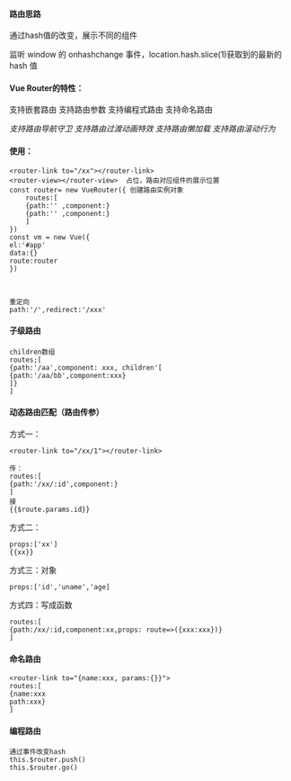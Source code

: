 #### 路由思路

通过hash值的改变，展示不同的组件

监听 window 的 onhashchange 事件，location.hash.slice(1)获取到的最新的 hash 值

#### Vue Router的特性：

支持嵌套路由
支持路由参数
支持编程式路由
支持命名路由

*支持路由导航守卫*
*支持路由过渡动画特效*
*支持路由懒加载*
*支持路由滚动行为*



#### 使用：

```
<router-link to="/xx"></router-link>
<router-view></router-view>  占位，路由对应组件的展示位置
const router= new VueRouter({ 创建路由实例对象
	routes:[
	{path:'' ,component:}
	{path:'' ,component:}
	]
})
const vm = new Vue({
el:'#app'
data:{}
route:router
})



重定向
path:'/',redirect:'/xxx'
```

#### 子级路由

```
children数组
routes;[
{path:'/aa',component: xxx, children'[
{path:'/aa/bb',component:xxx}
]}
]
```

#### 动态路由匹配（路由传参）

方式一：

```
<router-link to="/xx/1"></router-link>
```



```
传：
routes:[
{path:'/xx/:id',component:}
]
接
{{$route.params.id}}
```

方式二：

```
props:['xx']
{{xx}}
```

方式三：对象

```
props:['id','uname','age]
```

方式四：写成函数

```
routes:[
{path:/xx/:id,component:xx,props: route=>({xxx:xxx})}
]
```

#### 命名路由

```
<router-link to="{name:xxx, params:{}}">
routes:[
{name:xxx
path:xxx}
]
```

#### 编程路由

```
通过事件改变hash
this.$router.push()
this.$router.go()
```

